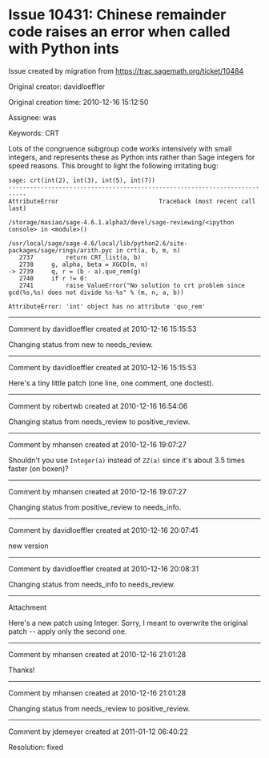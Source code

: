 # Issue 10431: Chinese remainder code raises an error when called with Python ints

Issue created by migration from https://trac.sagemath.org/ticket/10484

Original creator: davidloeffler

Original creation time: 2010-12-16 15:12:50

Assignee: was

Keywords: CRT

Lots of the congruence subgroup code works intensively with small integers, and represents these as Python ints rather than Sage integers for speed reasons. This brought to light the following irritating bug:


```
sage: crt(int(2), int(3), int(5), int(7))
---------------------------------------------------------------------------
AttributeError                            Traceback (most recent call last)

/storage/masiao/sage-4.6.1.alpha3/devel/sage-reviewing/<ipython console> in <module>()

/usr/local/sage/sage-4.6/local/lib/python2.6/site-packages/sage/rings/arith.pyc in crt(a, b, m, n)
   2737         return CRT_list(a, b)
   2738     g, alpha, beta = XGCD(m, n)
-> 2739     q, r = (b - a).quo_rem(g)
   2740     if r != 0:
   2741         raise ValueError("No solution to crt problem since gcd(%s,%s) does not divide %s-%s" % (m, n, a, b))

AttributeError: 'int' object has no attribute 'quo_rem'
```



---

Comment by davidloeffler created at 2010-12-16 15:15:53

Changing status from new to needs_review.


---

Comment by davidloeffler created at 2010-12-16 15:15:53

Here's a tiny little patch (one line, one comment, one doctest).


---

Comment by robertwb created at 2010-12-16 16:54:06

Changing status from needs_review to positive_review.


---

Comment by mhansen created at 2010-12-16 19:07:27

Shouldn't you use `Integer(a)` instead of `ZZ(a)` since it's about 3.5 times faster (on boxen)?


---

Comment by mhansen created at 2010-12-16 19:07:27

Changing status from positive_review to needs_info.


---

Comment by davidloeffler created at 2010-12-16 20:07:41

new version


---

Comment by davidloeffler created at 2010-12-16 20:08:31

Changing status from needs_info to needs_review.


---

Attachment

Here's a new patch using Integer. Sorry, I meant to overwrite the original patch -- apply only the second one.


---

Comment by mhansen created at 2010-12-16 21:01:28

Thanks!


---

Comment by mhansen created at 2010-12-16 21:01:28

Changing status from needs_review to positive_review.


---

Comment by jdemeyer created at 2011-01-12 06:40:22

Resolution: fixed
